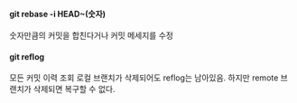 #### git rebase -i HEAD~(숫자)
숫자만큼의 커밋을 합친다거나 커밋 메세지를 수정

#### git reflog ####
모든 커밋 이력 조회
로컬 브랜치가 삭제되어도 reflog는 남아있음. 
하지만 remote 브랜치가 삭제되면 복구할 수 없다.

